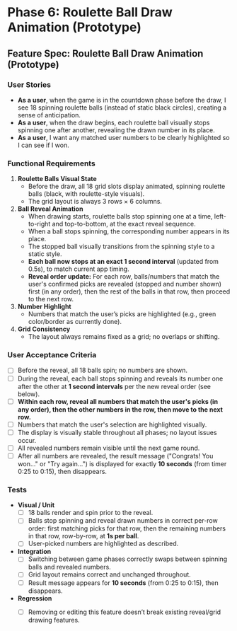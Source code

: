 
# Phase 6: Roulette Ball Draw Animation (Prototype)

## Feature Spec: Roulette Ball Draw Animation (Prototype)

### User Stories
- **As a user**, when the game is in the countdown phase before the draw, I see 18 spinning roulette balls (instead of static black circles), creating a sense of anticipation.
- **As a user**, when the draw begins, each roulette ball visually stops spinning one after another, revealing the drawn number in its place.
- **As a user**, I want any matched user numbers to be clearly highlighted so I can see if I won.

### Functional Requirements
1. **Roulette Balls Visual State**
    - Before the draw, all 18 grid slots display animated, spinning roulette balls (black, with roulette-style visuals).
    - The grid layout is always 3 rows × 6 columns.
2. **Ball Reveal Animation**
    - When drawing starts, roulette balls stop spinning one at a time, left-to-right and top-to-bottom, at the exact reveal sequence.
    - When a ball stops spinning, the corresponding number appears in its place.
    - The stopped ball visually transitions from the spinning style to a static style.
    - **Each ball now stops at an exact 1 second interval** (updated from 0.5s), to match current app timing.
    - **Reveal order update:** For each row, balls/numbers that match the user's confirmed picks are revealed (stopped and number shown) first (in any order), then the rest of the balls in that row, then proceed to the next row.
3. **Number Highlight**
    - Numbers that match the user’s picks are highlighted (e.g., green color/border as currently done).
4. **Grid Consistency**
    - The layout always remains fixed as a grid; no overlaps or shifting.

### User Acceptance Criteria
- [ ] Before the reveal, all 18 balls spin; no numbers are shown.
- [ ] During the reveal, each ball stops spinning and reveals its number one after the other at **1 second intervals** per the new reveal order (see below).
- [ ] **Within each row, reveal all numbers that match the user's picks (in any order), then the other numbers in the row, then move to the next row.**
- [ ] Numbers that match the user's selection are highlighted visually.
- [ ] The display is visually stable throughout all phases; no layout issues occur.
- [ ] All revealed numbers remain visible until the next game round.
- [ ] After all numbers are revealed, the result message ("Congrats! You won..." or "Try again...") is displayed for exactly **10 seconds** (from timer 0:25 to 0:15), then disappears.

### Tests
- **Visual / Unit**
  - [ ] 18 balls render and spin prior to the reveal.
  - [ ] Balls stop spinning and reveal drawn numbers in correct per-row order: first matching picks for that row, then the remaining numbers in that row, row-by-row, at **1s per ball**.
  - [ ] User-picked numbers are highlighted as described.
- **Integration**
  - [ ] Switching between game phases correctly swaps between spinning balls and revealed numbers.
  - [ ] Grid layout remains correct and unchanged throughout.
  - [ ] Result message appears for **10 seconds** (from 0:25 to 0:15), then disappears.
- **Regression**
  - [ ] Removing or editing this feature doesn’t break existing reveal/grid drawing features.

